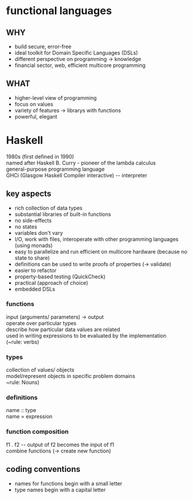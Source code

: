 # functional languages

## WHY
+ build secure, error-free
+ ideal toolkit for Domain Specific Languages (DSLs)
+ different perspective on programming -> knowledge
+ financial sector, web, efficient multicore programming

## WHAT
+ higher-level view of programming
+ focus on values
+ variety of features -> librarys with functions
+ powerful, elegant

# Haskell
1980s (first defined in 1990)  
named after Haskell B. Curry - pioneer of the lambda calculus  
general-purpose programming language  
GHCi (Glasgow Haskell Compiler interactive) -- interpreter

## key aspects
+ rich collection of data types
+ substantial libraries of built-in functions
+ no side-effects
+ no states
+ variables don't vary
+ I/O, work with files, interoperate with other programming languages (using monads)
+ easy to parallelize and run efficient on multicore hardware (because no state to share)
+ definitions can be used to write proofs of properties (-> validate)
+ easier to refactor
+ property-based testing (QuickCheck)
+ practical (approach of choice)
+ embedded DSLs

### functions
input (arguments/ parameters) -> output  
operate over particular types  
describe how particular data values are related  
used in writing expressions to be evaluated by the implementation  
(~rule: verbs)

### types
collection of values/ objects  
model/represent objects in specific problem domains  
~rule: Nouns)

### definitions
name :: type  
name = expression

### function composition
f1 . f2 -- output of f2 becomes the input of f1  
combine functions (-> create new function)


## coding conventions
+ names for functions begin with a small letter
+ type names begin with a capital letter
